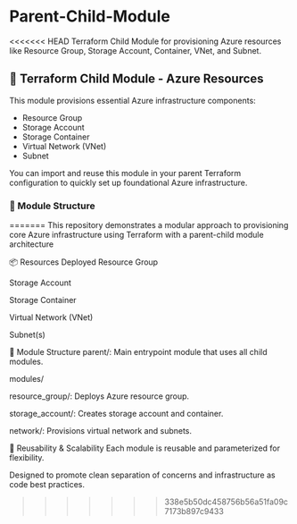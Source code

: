 # Parent-Child-Module
<<<<<<< HEAD
Terraform Child Module for provisioning Azure resources like Resource Group, Storage Account, Container, VNet, and Subnet.
## 🔧 Terraform Child Module - Azure Resources

This module provisions essential Azure infrastructure components:

- Resource Group
- Storage Account
- Storage Container
- Virtual Network (VNet)
- Subnet

You can import and reuse this module in your parent Terraform configuration to quickly set up foundational Azure infrastructure.

### 📁 Module Structure

=======
This repository demonstrates a modular approach to provisioning core Azure infrastructure using Terraform with a parent-child module architecture

📦 Resources Deployed
Resource Group

Storage Account

Storage Container

Virtual Network (VNet)

Subnet(s)

🧱 Module Structure
parent/: Main entrypoint module that uses all child modules.

modules/

resource_group/: Deploys Azure resource group.

storage_account/: Creates storage account and container.

network/: Provisions virtual network and subnets.

🔄 Reusability & Scalability
Each module is reusable and parameterized for flexibility.

Designed to promote clean separation of concerns and infrastructure as code best practices.
>>>>>>> 338e5b50dc458756b56a51fa09c7173b897c9433
